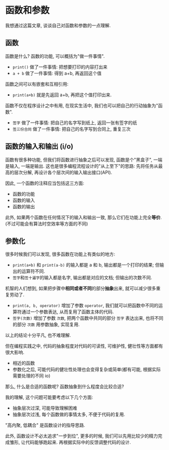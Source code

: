 # 函数和参数

我想通过这篇文章, 谈谈自己对函数和参数的一点理解.

## 函数

函数是什么? 函数的功能, 可以概括为"做一件事情".

- `print()` 做了一件事情: 把想要打印的内容打出来
- `a + b` 做了一件事情: 得到 a+b, 再返回这个值

函数之间可以有嵌套和互相引用:

- `print(a+b)` 就是先返回 a+b, 再把这个值打印出来.

函数不仅在程序设计之中有用, 在现实生活中, 我们也可以把自己的行动抽象为"函数".

- `签字` 做了一件事情: 把自己的名字写到纸上, 返回一张有签字的纸
- `签三份合同` 做了一件事情: 把自己的名字写到合同上, 重复三次

## 函数的输入和输出 (i/o)

函数有很多种功能, 但我们将函数进行抽象之后可以发现, 函数是个"黑盒子", 一端是输入, 一端是输出.
这也是很多编程流程设计的"从上至下"的思路: 先将任务从最高的层次分解, 再设计各个层次间的输入输出接口(API).

因此, 一个函数的注释应当包括这三方面:

- 函数的功能
- 函数的输入
- 函数的输出

此外, 如果两个函数在任何情况下的输入和输出一致, 那么它们在功能上完全**等价**. (不过可能会有算法时空效率等方面的不同)

## 参数化

很多时候我们可以发现, 很多函数在功能上有类似的地方:

- `print(a+b)` 和 `print(a-b)` 的输入都是 a 和 b, 输出都是一个打印的结果; 但输出的运算符不同.
- `签字`和`签十遍字`的输入都是名字, 输出都是对应的文档; 但输出的次数不同.

机智的人们想到, 如果把步骤中**相同或者不同**的部分**抽象**出来, 就可以减少很多重复劳动了.

- `print(a, b, operator)` 增加了参数 `operator`, 我们就可以把函数中不同的运算符通过一个参数表达, 从而复用了函数主体的代码.
- `签字(次数)` 增加了参数 `次数`, 把两个函数中共同的部分 `签字` 表达出来, 也将不同的部分 `次数` 用参数抽象, 实现复用.

以上的结论十分平凡, 也不难理解.

但在编程实践之中, 代码的抽象程度对代码的可读性, 可维护性, 健壮性等方面都有很大影响.

- 相近的函数
- 参数化之后, 可能代码的健壮性处理也会变得复杂或简单(都有可能, 根据实际需要处理的不同 io)

那么, 什么是合适的函数呢? 函数抽象到什么程度会比较合适?

我的理解, 这个问题可能要考虑以下几个方面:

- 抽象层次过深, 可能导致理解困难
- 抽象层次过浅, 每个函数做的事情太多, 不便于代码的复用.

"高内聚, 低耦合" 是函数设计的指导思路.

此外, 函数设计不必太追求"一步到位", 更多的时候, 我们可以先用比较少的精力完成雏形, 让代码能够跑起来. 再根据实际中的反馈调整代码的设计.
